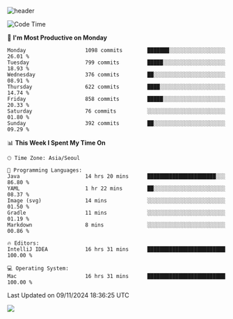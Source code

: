 ![header](https://capsule-render.vercel.app/api?type=Egg&color=timeAuto&height=300&section=header&text=PoPo&fontSize=90&animation=fadeIn)

  <!--START_SECTION:waka-->
![Code Time](http://img.shields.io/badge/Code%20Time-2%2C108%20hrs%2012%20mins-blue)

📅 **I'm Most Productive on Monday** 

```text
Monday                   1098 commits        ███████░░░░░░░░░░░░░░░░░░   26.01 % 
Tuesday                  799 commits         █████░░░░░░░░░░░░░░░░░░░░   18.93 % 
Wednesday                376 commits         ██░░░░░░░░░░░░░░░░░░░░░░░   08.91 % 
Thursday                 622 commits         ████░░░░░░░░░░░░░░░░░░░░░   14.74 % 
Friday                   858 commits         █████░░░░░░░░░░░░░░░░░░░░   20.33 % 
Saturday                 76 commits          ░░░░░░░░░░░░░░░░░░░░░░░░░   01.80 % 
Sunday                   392 commits         ██░░░░░░░░░░░░░░░░░░░░░░░   09.29 % 
```


📊 **This Week I Spent My Time On** 

```text
🕑︎ Time Zone: Asia/Seoul

💬 Programming Languages: 
Java                     14 hrs 20 mins      ██████████████████████░░░   86.80 % 
YAML                     1 hr 22 mins        ██░░░░░░░░░░░░░░░░░░░░░░░   08.37 % 
Image (svg)              14 mins             ░░░░░░░░░░░░░░░░░░░░░░░░░   01.50 % 
Gradle                   11 mins             ░░░░░░░░░░░░░░░░░░░░░░░░░   01.19 % 
Markdown                 8 mins              ░░░░░░░░░░░░░░░░░░░░░░░░░   00.86 % 

🔥 Editors: 
IntelliJ IDEA            16 hrs 31 mins      █████████████████████████   100.00 % 

💻 Operating System: 
Mac                      16 hrs 31 mins      █████████████████████████   100.00 % 
```


 Last Updated on 09/11/2024 18:36:25 UTC
<!--END_SECTION:waka-->



<img src="https://capsule-render.vercel.app/api?type=Egg&color=timeAuto&height=300&section=footer&text=PoPo&fontSize=90&animation=fadeIn&reversal=true" />
